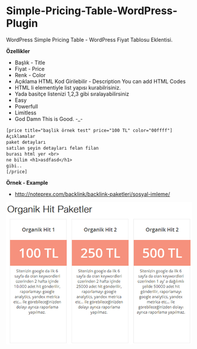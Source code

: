 Simple-Pricing-Table-WordPress-Plugin
=====================================

WordPress Simple Pricing Table - WordPress  Fiyat Tablosu Eklentisi.

**Özellikler**
- Başlık - Title
- Fiyat - Price
- Renk - Color
- Açıklama HTML Kod Girilebilir - Description You can add HTML Codes
- HTML li elementiyle list yapısı kurabilrisiniz.
- Yada basitçe listenizi 1,2,3 gibi sıralayabilirsiniz
- Easy
- Powerfull
- Limitless
- God Damn This is Good. -_-

```
[price title="başlik örnek test" price="100 TL" color="00ffff"] 
Açıklamalar
paket detayları
satılan şeyin detayları felan filan
burası html yer <br> 
ne bilim <h1>asdfasd</h1>
gibi..
[/price]
```


**Örnek - Example**
- http://noteprex.com/backlink/backlink-paketleri/sosyal-imleme/

![Table Example - Örnek Tablo](pricingtable.jpg "Table Example - Örnek Tablo")
